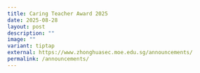 ```yaml
---
title: Caring Teacher Award 2025
date: 2025-08-28
layout: post
description: ""
image: ""
variant: tiptap
external: https://www.zhonghuasec.moe.edu.sg/announcements/
permalink: /announcements/
---
```


